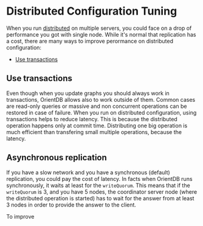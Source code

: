 # Distributed Configuration Tuning

When you run [distributed](Distributed-Architecture.md) on multiple servers, you could face on a drop of performance you got with single node. While it's normal that replication has a cost, there are many ways to improve perormance on distributed configuration:
- [Use transactions](Distributed-Configuration-Tuning.md#use-transactions)

## Use transactions
Even though when you update graphs you should always work in transactions, OrientDB allows also to work outside of them. Common cases are read-only queries or massive and non concurrent operations can be restored in case of failure. When you run on distributed configuration, using transactions helps to reduce latency. This is because the distributed operation happens only at commit time. Distributing one big operation is much efficient than transfering small multiple operations, because the latency.

## Asynchronous replication
If you have a slow network and you have a synchronous (default) replication, you could pay the cost of latency. In facts when OrientDB runs synchronously, it waits at least for the `writeQuorum`. This means that if the  `writeQuorum` is 3, and you have 5 nodes, the coordinator server node (where the distributed operation is started) has to wait for the answer from at least 3 nodes in order to provide the answer to the client. 

To improve
